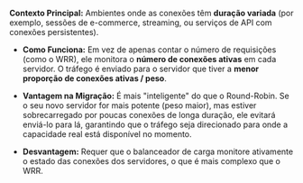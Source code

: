 **Contexto Principal:** Ambientes onde as conexões têm **duração variada** (por exemplo, sessões de e-commerce, streaming, ou serviços de API com conexões persistentes).

- **Como Funciona:** Em vez de apenas contar o número de requisições (como o WRR), ele monitora o **número de conexões ativas** em cada servidor. O tráfego é enviado para o servidor que tiver a **menor proporção de conexões ativas / peso**.
    
- **Vantagem na Migração:** É mais "inteligente" do que o Round-Robin. Se o seu novo servidor for mais potente (peso maior), mas estiver sobrecarregado por poucas conexões de longa duração, ele evitará enviá-lo para lá, garantindo que o tráfego seja direcionado para onde a capacidade real está disponível no momento.
    
- **Desvantagem:** Requer que o balanceador de carga monitore ativamente o estado das conexões dos servidores, o que é mais complexo que o WRR.